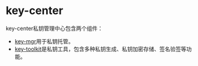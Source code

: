 # key-center

key-center私钥管理中心包含两个组件：

- [key-mgr](key-mgr/README.md)用于私钥托管。
- [key-toolkit](key-toolkit/README.md)是私钥工具，包含多种私钥生成、私钥加密存储、签名验签等功能。
